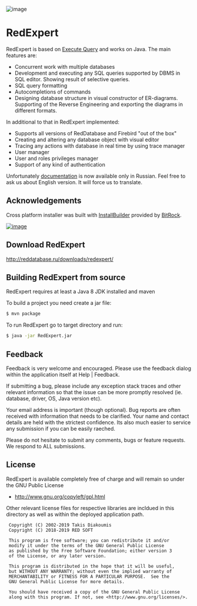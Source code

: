 ![image](red_expert.png)

RedExpert
============


RedExpert is based on [Execute Query](http://executequery.org/index.php) and works on Java. The main features are:

* Concurrent work with multiple databases
* Development and executing any SQL queries supported by DBMS in SQL editor. Showing result of selective queries.
* SQL query formatting
* Autocompletions of commands
* Designing database structure in visual constructor of ER-diagrams. Supporting of the Reverse Engineering and exporting the diagrams in different formats.

In additional to that in RedExpert implemented:

* Supports all versions of RedDatabase and Firebird "out of the box"
* Creating and altering any database object with visual editor
* Tracing any actions with database in real time by using trace manager
* User manager
* User and roles privileges manager
* Support of any kind of authentication

Unfortunately [documentation](http://reddatabase.ru/documentation/) is now available only in Russian. Feel free to ask us about English version. It will force us to translate.

## Acknowledgements

Cross platform installer was built with [InstallBuilder](https://installbuilder.bitrock.com/) provided
by [BitRock](https://bitrock.com/).

[![image](installer/logos/installersby_tiny.png)](https://installbuilder.bitrock.com/)

## Download RedExpert

http://reddatabase.ru/downloads/redexpert/

## Building RedExpert from source

RedExpert requires at least a Java 8 JDK installed and maven

To build a project you need create a jar file:

```sh
$ mvn package
```

To run RedExpert go to target directory and run:

```sh
$ java -jar RedExpert.jar
```

## Feedback

Feedback is very welcome and encouraged. Please use  the feedback dialog within the application
itself at Help | Feedback.

If submitting a bug, please include any exception stack traces and other relevant information so that the issue can be
more promptly resolved (ie. database, driver, OS, Java version etc).

Your email address is important (though optional). Bug reports are often 
received with information that needs to be clarified. Your name and contact 
details are held with the strictest confidence. Its also much easier to service
any submission if you can be easily raeched.

Please do not hesitate to submit any comments, bugs or feature requests. We
respond to ALL submissions.

## License

RedExpert is available completely free of charge and will remain so under the GNU Public License
- http://www.gnu.org/copyleft/gpl.html

Other relevant license files for respective libraries are incldued in this directory as well as within the deployed
application path.

```
 Copyright (C) 2002-2019 Takis Diakoumis
 Copyright (C) 2018-2019 RED SOFT

 This program is free software; you can redistribute it and/or
 modify it under the terms of the GNU General Public License
 as published by the Free Software Foundation; either version 3
 of the License, or any later version.

 This program is distributed in the hope that it will be useful,
 but WITHOUT ANY WARRANTY; without even the implied warranty of
 MERCHANTABILITY or FITNESS FOR A PARTICULAR PURPOSE.  See the
 GNU General Public License for more details.

 You should have received a copy of the GNU General Public License
 along with this program. If not, see <http://www.gnu.org/licenses/>.

```
